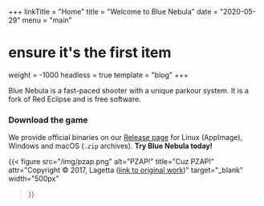 +++
linkTitle = "Home"
title = "Welcome to Blue Nebula"
date = "2020-05-29"
menu = "main"
# ensure it's the first item
weight = -1000
headless = true
template = "blog"
+++

Blue Nebula is a fast-paced shooter with a unique parkour system. It is a fork of Red Eclipse and is free software.


### Download the game

We provide official binaries on our [Release page](https://go.blue-nebula.org/releases) for Linux (AppImage),
Windows and macOS (`.zip` archives). **Try Blue Nebula today!**

{{< figure
    src="/img/pzap.png"
    alt="PZAP!"
    title="Cuz PZAP!"
    attr="Copyright © 2017, Lagetta ([link to original work](https://www.deviantart.com/lagetta/art/Pzap-689445742))"
    target="_blank"
    width="500px"
>}}
